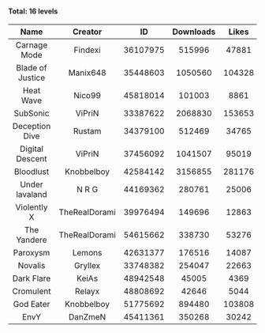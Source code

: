#### Total: 16 levels

| Name | Creator | ID | Downloads | Likes |
|:---:|:---:|:---:|:---:|:---:|
| Carnage Mode | Findexi | 36107975 | 515996 | 47881
| Blade of Justice | Manix648 | 35448603 | 1050560 | 104328
| Heat Wave | Nico99 | 45818014 | 101003 | 8861
| SubSonic | ViPriN | 33387622 | 2068830 | 153653
| Deception Dive | Rustam | 34379100 | 512469 | 34765
| Digital Descent | ViPriN | 37456092 | 1041507 | 95019
| Bloodlust | Knobbelboy | 42584142 | 3156855 | 281176
| Under lavaland | N R G | 44169362 | 280761 | 25006
| Violently X | TheRealDorami | 39976494 | 149696 | 12863
| The Yandere | TheRealDorami | 54615662 | 338730 | 53276
| Paroxysm | Lemons | 42631377 | 176516 | 14087
| Novalis | Gryllex | 33748382 | 254047 | 22663
| Dark Flare | KeiAs | 48942548 | 45005 | 4369
| Cromulent | Relayx | 48808692 | 42646 | 5044
| God Eater | Knobbelboy | 51775692 | 894480 | 103808
| EnvY | DanZmeN | 45411361 | 350268 | 30242
